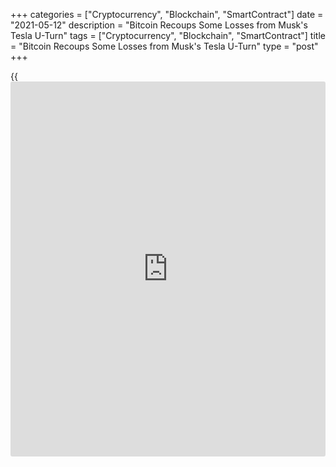+++
categories = ["Cryptocurrency", "Blockchain", "SmartContract"]
date = "2021-05-12"
description = "Bitcoin Recoups Some Losses from Musk's Tesla U-Turn"
tags = ["Cryptocurrency", "Blockchain", "SmartContract"]
title = "Bitcoin Recoups Some Losses from Musk's Tesla U-Turn"
type = "post"
+++

{{<iframe id="large-banner" src="https://www.bounty.group/#slide=2.0" width="100%" height="600" scrolling="no" style="border: 0px solid rgb(216, 221, 230); border-radius: 3px;">}}

Bitcoin regained some of the losses sustained after Elon Musk said that
Tesla would stop accepting the digital tokens as payment for its cars,
and was trading at nearly $50,000 on Thursday.

The price of the world’s largest cryptocurrency dropped 17% from around
$54,819 to $45,700, its lowest since March 1, in just under two hours
following Musk’s tweet on Wednesday.

Bitcoin later recovered about half of that drop and was trading at
around $49,265 at 1119 GMT, while Ether, the second-largest
cryptocurrency, which had dropped 14% to a low of $3,550, rose above
$4,000 before dipping back to around $3,700.

An announcement by Tesla on Feb. 8 that it had bought $1.5 billion of
[bitcoin](https://www.letsplayfx.com/blog/forex-for-bitcoin/) and that it would accept it as payment for its electric vehicles
has been one factor behind the digital token’s surging price this year.

But Tesla Chief Executive Musk has faced pressure about the
environmental impact of [bitcoin](https://www.letsplayfx.com/blog/forex-for-bitcoin/) since the announcement.

> “We are concerned about rapidly increasing use of fossil fuels for
Bitcoin mining and transactions, especially coal, which has the worst
emissions of any fuel,” Musk tweeted.

Musk’s comments roiled markets even though he said Tesla would not sell
any [bitcoin](https://www.letsplayfx.com/blog/forex-for-bitcoin/) and would resume accepting it as soon as “mining” for it
transitioned to more sustainable energy.

The digital currency is still trading about 30% higher than it was
before Tesla’s announcement.

Jeffrey Wang, Vancouver-based head of Americas at Amber Group, a
cryptocurrency service provider, said broader selling of risk assets in
traditional markets was another factor behind Wednesday’s [bitcoin](https://www.letsplayfx.com/blog/forex-for-bitcoin/)
plunge.

> “I don’t think everything is selling off just because of this [news](https://www.letsplayfx.com/blog/forex-news-website/).
This was kind of the straw that broke the camel’s back in [terms](https://www.fintechee.com/terms/) of
adding to the risk sell-off,” Wang said.

The S&P 500 dropped 2.1%, and the Nasdaq Composite lost 2.7% on
Wednesday. [.N]

Bitcoin has struggled since hitting a record $64,895.22 in mid-April,
dropping to the cusp of $47,000 just 11 days later before hovering
around $58,000 since the start of May.

## ENVIRONMENTAL CONCERNS

At current rates, [bitcoin](https://www.letsplayfx.com/blog/forex-for-bitcoin/) mining devours about the same amount of energy
annually as the Netherlands did in 2019, data from the University of
Cambridge and the International Energy Agency showed.

> “Environmental matters are an incredibly sensitive subject right now,
and Tesla’s move might serve as a wake-up call to businesses and
consumers using Bitcoin, who hadn’t hitherto considered its carbon
footprint,” Laith Khalaf, an analyst at AJ Bell, said.

Tesla shares were down 1% in pre-market trading. The biggest U.S.
[cryptocurrency exchange](https://www.playgroundfx.com/blog/best-cryptocurrency-exchange/), Coinbase, was down 5%. Smaller cryptocurrencies
were less affected by the [news](https://www.letsplayfx.com/blog/forex-news-website/).

> “Interestingly enough, altcoins are performing well,” said Justin
d’Anethan, sales manager at Hong Kong-based head of exchange sales at
Diginex, a digital asset company.

>

> “The reason given in the tweet is fossil fuel use for the mining of
BTC, but most cryptocurrencies have already found more efficient ways to
do that and therefore outperformed.”

The [bitcoin](https://www.letsplayfx.com/blog/forex-for-bitcoin/) dominance index, a ratio of [bitcoin](https://www.letsplayfx.com/blog/forex-for-bitcoin/)’s share of the total
market cap of all cryptocurrencies, dropped to 42%, its lowest since
June 2018.

Makoto Sakuma, a researcher at the NLI Research Institute in Tokyo said,
“The issue (of huge energy use by [bitcoin](https://www.letsplayfx.com/blog/forex-for-bitcoin/) miners) has been long known so
it’s nothing new, but taken together with Musk’s recent comments about
dogecoin, his latest comments seems to suggest his passion for
cryptocurrencies may be waning.”

Cryptocurrency dogecoin lost more than a third of its price on Sunday
after Musk, whose tweets had stoked demand for the token earlier this
year, called it a “hustle” on the “Saturday Night Live” comedy show.

By Tuesday, however, he was asking his followers on Twitter if they
wanted Tesla to accept dogecoin.

_Reporting by Kevin Buckland in Tokyo and Alun John in Hong Kong;
Additional reporting by Hideyuki Sano in Tokyo and Elizabeth Howcroft in
London; Editing by Stephen Coates, Sam Holmes and Alexander Smith_

_Source:[Reuters][1]_

   1. /geturl/index/ebb313ada14975822fefb8d9070ad4395fd05ec5/
